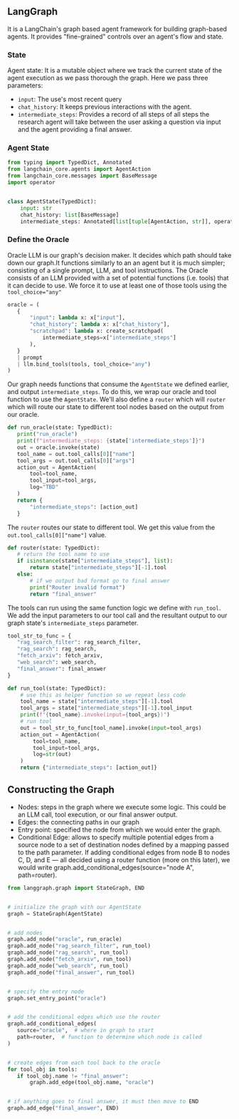 ## LangGraph

It is a LangChain's graph based agent 
framework for building graph-based agents. It provides
"fine-grained" controls over an agent's flow and state.

### State
Agent state: It is a mutable object where we track the
current state of the agent execution as we pass
thorough the graph. Here we pass three parameters:

* `input`: The use's most recent query
* `chat_history`: It keeps previous interactions with the agent.
* `intermediate_steps`: Provides a record of all steps of all steps the research agent will take between the user asking 
a question via input and the agent providing a final answer. 

### Agent State

```python
from typing import TypedDict, Annotated
from langchain_core.agents import AgentAction
from langchain_core.messages import BaseMessage
import operator


class AgentState(TypedDict):
    input: str
    chat_history: list[BaseMessage]
    intermediate_steps: Annotated[list[tuple[AgentAction, str]], operator.add]
```



### Define the Oracle

Oracle LLM is our graph's decision maker. It decides which path
should take down our graph.It functions similarly to an 
an agent but it is much simpler; consisting of a single 
prompt, LLM, and tool instructions. The Oracle consists of an 
LLM provided with a set of potential functions (i.e. tools)
that it can decide to use. We force it to use at least one 
of those tools using the `tool_choice="any"`

```python
oracle = (
   {
       "input": lambda x: x["input"],
       "chat_history": lambda x: x["chat_history"],
       "scratchpad": lambda x: create_scratchpad(
           intermediate_steps=x["intermediate_steps"]
       ),
   }
   | prompt
   | llm.bind_tools(tools, tool_choice="any")
)
```

Our graph needs functions that consume the `AgentState` we defined earlier,
and output `intermediate_steps`. To do this, we wrap our oracle and tool
function to use the `AgentState`. We'll also define a `router` which will 
`router` which will route our state to different tool nodes based on the 
output from our oracle. 

```python
def run_oracle(state: TypedDict):
   print("run_oracle")
   print(f"intermediate_steps: {state['intermediate_steps']}")
   out = oracle.invoke(state)
   tool_name = out.tool_calls[0]["name"]
   tool_args = out.tool_calls[0]["args"]
   action_out = AgentAction(
       tool=tool_name,
       tool_input=tool_args,
       log="TBD"
   )
   return {
       "intermediate_steps": [action_out]
   }
```

The `router` routes our state to different tool. We get this
value from the `out.tool_calls[0]["name"]` value.

```python
def router(state: TypedDict):
   # return the tool name to use
   if isinstance(state["intermediate_steps"], list):
       return state["intermediate_steps"][-1].tool
   else:
       # if we output bad format go to final answer
       print("Router invalid format")
       return "final_answer"
```

The tools can run using the same function logic we define
with `run_tool`. We add the input parameters to our tool
call and the resultant output to our graph state's 
`intermediate_steps` parameter.

```python
tool_str_to_func = {
   "rag_search_filter": rag_search_filter,
   "rag_search": rag_search,
   "fetch_arxiv": fetch_arxiv,
   "web_search": web_search,
   "final_answer": final_answer
}

def run_tool(state: TypedDict):
    # use this as helper function so we repeat less code
    tool_name = state["intermediate_steps"][-1].tool
    tool_args = state["intermediate_steps"][-1].tool_input
    print(f"{tool_name}.invoke(input={tool_args})")
    # run tool
    out = tool_str_to_func[tool_name].invoke(input=tool_args)
    action_out = AgentAction(
        tool=tool_name,
        tool_input=tool_args,
        log=str(out)
    )
    return {"intermediate_steps": [action_out]}
```

## Constructing the Graph

* Nodes: steps in the graph where we execute some logic. 
This could be an LLM call, tool execution, or our final answer output.
* Edges: the connecting paths in our graph
* Entry point: specified the node from which we would enter the graph.
* Conditional Edge: allows to specify multiple potential edges from
a source node to a set of destination nodes defined by a mapping 
passed to the path parameter. If adding conditional edges from node B 
to nodes C, D, and E — all decided using a router function (more on this later), 
we would write graph.add_conditional_edges(source="node A", path=router).

```python
from langgraph.graph import StateGraph, END


# initialize the graph with our AgentState
graph = StateGraph(AgentState)


# add nodes
graph.add_node("oracle", run_oracle)
graph.add_node("rag_search_filter", run_tool)
graph.add_node("rag_search", run_tool)
graph.add_node("fetch_arxiv", run_tool)
graph.add_node("web_search", run_tool)
graph.add_node("final_answer", run_tool)


# specify the entry node
graph.set_entry_point("oracle")


# add the conditional edges which use the router
graph.add_conditional_edges(
   source="oracle",  # where in graph to start
   path=router,  # function to determine which node is called
)


# create edges from each tool back to the oracle
for tool_obj in tools:
   if tool_obj.name != "final_answer":
       graph.add_edge(tool_obj.name, "oracle")


# if anything goes to final answer, it must then move to END
graph.add_edge("final_answer", END)
```

